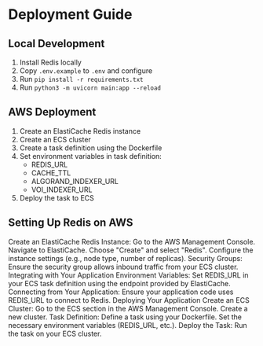 # Deployment Guide

## Local Development
1. Install Redis locally
2. Copy `.env.example` to `.env` and configure
3. Run `pip install -r requirements.txt`
4. Run `python3 -m uvicorn main:app --reload`

## AWS Deployment
1. Create an ElastiCache Redis instance
2. Create an ECS cluster
3. Create a task definition using the Dockerfile
4. Set environment variables in task definition:
   - REDIS_URL
   - CACHE_TTL
   - ALGORAND_INDEXER_URL
   - VOI_INDEXER_URL
5. Deploy the task to ECS

## Setting Up Redis on AWS
Create an ElastiCache Redis Instance:
Go to the AWS Management Console.
Navigate to ElastiCache.
Choose "Create" and select "Redis".
Configure the instance settings (e.g., node type, number of replicas).
Security Groups:
Ensure the security group allows inbound traffic from your ECS cluster.
Integrating with Your Application
Environment Variables:
Set REDIS_URL in your ECS task definition using the endpoint provided by ElastiCache.
Connecting from Your Application:
Ensure your application code uses REDIS_URL to connect to Redis.
Deploying Your Application
Create an ECS Cluster:
Go to the ECS section in the AWS Management Console.
Create a new cluster.
Task Definition:
Define a task using your Dockerfile.
Set the necessary environment variables (REDIS_URL, etc.).
Deploy the Task:
Run the task on your ECS cluster.
